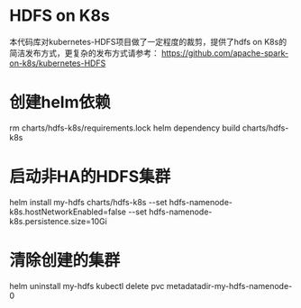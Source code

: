 # HDFS on K8s

本代码库对kubernetes-HDFS项目做了一定程度的裁剪，提供了hdfs on K8s的简洁发布方式，更复杂的发布方式请参考：
https://github.com/apache-spark-on-k8s/kubernetes-HDFS


# 创建helm依赖
rm charts/hdfs-k8s/requirements.lock
helm dependency build charts/hdfs-k8s

# 启动非HA的HDFS集群
helm install my-hdfs charts/hdfs-k8s  --set hdfs-namenode-k8s.hostNetworkEnabled=false     --set hdfs-namenode-k8s.persistence.size=10Gi


# 清除创建的集群
helm uninstall my-hdfs
kubectl delete pvc metadatadir-my-hdfs-namenode-0
